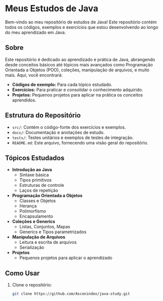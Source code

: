 # Meus Estudos de Java

Bem-vindo ao meu repositório de estudos de Java! Este repositório contém todos os códigos, exemplos e exercícios que estou desenvolvendo ao longo do meu aprendizado em Java.

## Sobre

Este repositório é dedicado ao aprendizado e prática de Java, abrangendo desde conceitos básicos até tópicos mais avançados como Programação Orientada a Objetos (POO), coleções, manipulação de arquivos, e muito mais. Aqui, você encontrará:

- **Códigos de exemplo:** Para cada tópico estudado.
- **Exercícios:** Para praticar e consolidar o conhecimento adquirido.
- **Projetos:** Pequenos projetos para aplicar na prática os conceitos aprendidos.

## Estrutura do Repositório

- `src/`: Contém o código-fonte dos exercícios e exemplos.
- `docs/`: Documentação e anotações de estudo.
- `tests/`: Testes unitários e exemplos de testes de integração.
- `README.md`: Este arquivo, fornecendo uma visão geral do repositório.

## Tópicos Estudados

- **Introdução ao Java**
  - Sintaxe básica
  - Tipos primitivos
  - Estruturas de controle
  - Laços de repetição
- **Programação Orientada a Objetos**
  - Classes e Objetos
  - Herança
  - Polimorfismo
  - Encapsulamento
- **Coleções e Generics**
  - Listas, Conjuntos, Mapas
  - Generics e Tipos parametrizados
- **Manipulação de Arquivos**
  - Leitura e escrita de arquivos
  - Serialização
- **Projetos**
  - Pequenos projetos para aplicar o aprendizado

## Como Usar

1. Clone o repositório:
   ```bash
   git clone https://github.com/Ascenindex/java-study.git
